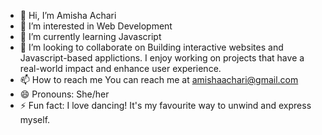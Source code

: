 - 👋 Hi, I’m Amisha Achari
- 👀 I’m interested in Web Development
- 🌱 I’m currently learning Javascript
- 💞️ I’m looking to collaborate on Building interactive websites and Javascript-based applictions. I enjoy working on projects that have a real-world impact and enhance user experience.
- 📫 How to reach me You can reach me at amishaachari@gmail.com 
- 😄 Pronouns: She/her
- ⚡ Fun fact: I love dancing! It's my favourite way to unwind and express myself.
